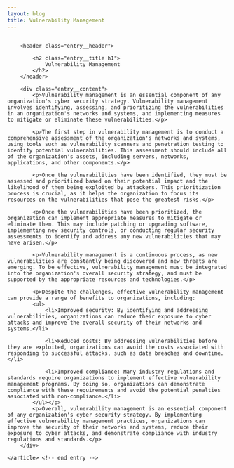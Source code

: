 ```yaml
---
layout: blog
title: Vulnerability Management
---
```

<div id="main" class="s-content__main large-8 column">
 <article class="entry">
        

        <header class="entry__header">

            <h2 class="entry__title h1">
                Vulnerability Management
            </h2>       
        </header>
        
        <div class="entry__content">
            <p>Vulnerability management is an essential component of any organization's cyber security strategy. Vulnerability management involves identifying, assessing, and prioritizing the vulnerabilities in an organization's networks and systems, and implementing measures to mitigate or eliminate these vulnerabilities.</p>

            <p>The first step in vulnerability management is to conduct a comprehensive assessment of the organization's networks and systems, using tools such as vulnerability scanners and penetration testing to identify potential vulnerabilities. This assessment should include all of the organization's assets, including servers, networks, applications, and other components.</p>

            <p>Once the vulnerabilities have been identified, they must be assessed and prioritized based on their potential impact and the likelihood of them being exploited by attackers. This prioritization process is crucial, as it helps the organization to focus its resources on the vulnerabilities that pose the greatest risks.</p>

            <p>Once the vulnerabilities have been prioritized, the organization can implement appropriate measures to mitigate or eliminate them. This may include patching or upgrading software, implementing new security controls, or conducting regular security assessments to identify and address any new vulnerabilities that may have arisen.</p>

            <p>Vulnerability management is a continuous process, as new vulnerabilities are constantly being discovered and new threats are emerging. To be effective, vulnerability management must be integrated into the organization's overall security strategy, and must be supported by the appropriate resources and technologies.</p>

            <p>Despite the challenges, effective vulnerability management can provide a range of benefits to organizations, including:
            <ul>
                <li>Improved security: By identifying and addressing vulnerabilities, organizations can reduce their exposure to cyber attacks and improve the overall security of their networks and systems.</li>

                <li>Reduced costs: By addressing vulnerabilities before they are exploited, organizations can avoid the costs associated with responding to successful attacks, such as data breaches and downtime.</li>

                <li>Improved compliance: Many industry regulations and standards require organizations to implement effective vulnerability management programs. By doing so, organizations can demonstrate compliance with these requirements and avoid the potential penalties associated with non-compliance.</li>
            </ul></p>
            <p>Overall, vulnerability management is an essential component of any organization's cyber security strategy. By implementing effective vulnerability management practices, organizations can improve the security of their networks and systems, reduce their exposure to cyber attacks, and demonstrate compliance with industry regulations and standards.</p>
        </div> 

    </article> <!-- end entry -->

</div> <!-- end main -->